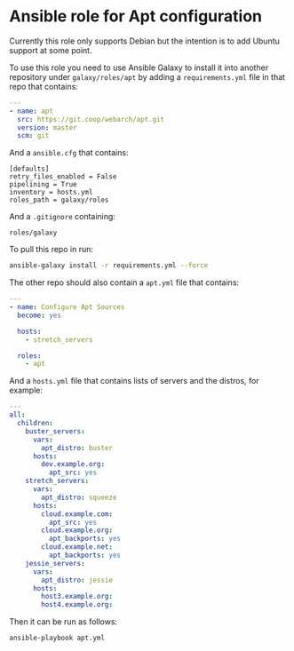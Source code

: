 # Ansible role for Apt configuration

Currently this role only supports Debian but the intention is to add Ubuntu support at some point.

To use this role you need to use Ansible Galaxy to install it into another repository under `galaxy/roles/apt` by adding a `requirements.yml` file in that repo that contains:

```yml
---
- name: apt
  src: https://git.coop/webarch/apt.git
  version: master
  scm: git
```

And a `ansible.cfg` that contains:

```
[defaults]
retry_files_enabled = False
pipelining = True
inventory = hosts.yml
roles_path = galaxy/roles

```

And a `.gitignore` containing:

```
roles/galaxy
```

To pull this repo in run:

```bash
ansible-galaxy install -r requirements.yml --force 
```

The other repo should also contain a `apt.yml` file that contains:

```yml
---
- name: Configure Apt Sources
  become: yes

  hosts:
    - stretch_servers

  roles:
    - apt
```

And a `hosts.yml` file that contains lists of servers and the distros, for example:

```yml
---
all:
  children:
    buster_servers:
      vars:
        apt_distro: buster
      hosts:
        dev.example.org:
          apt_src: yes
    stretch_servers:
      vars:
        apt_distro: squeeze
      hosts:
        cloud.example.com:
          apt_src: yes
        cloud.example.org:
          apt_backports: yes
        cloud.example.net:
          apt_backports: yes
    jessie_servers:
      vars:
        apt_distro: jessie
      hosts:
        host3.example.org:
        host4.example.org:
```

Then it can be run as follows:

```bash
ansible-playbook apt.yml 
```


